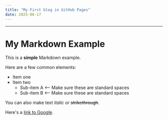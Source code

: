 ```yaml
---
title: "My First blog in GitHub Pages"
date: 2025-06-17
---
```

---
# My Markdown Example

This is a **simple** Markdown example.

Here are a few common elements:

* Item one
* Item two
    * Sub-item A  <-- Make sure these are standard spaces
    * Sub-item B  <-- Make sure these are standard spaces

You can also make text *italic* or ~~strikethrough~~.

Here's a [link to Google](https://www.google.com).
